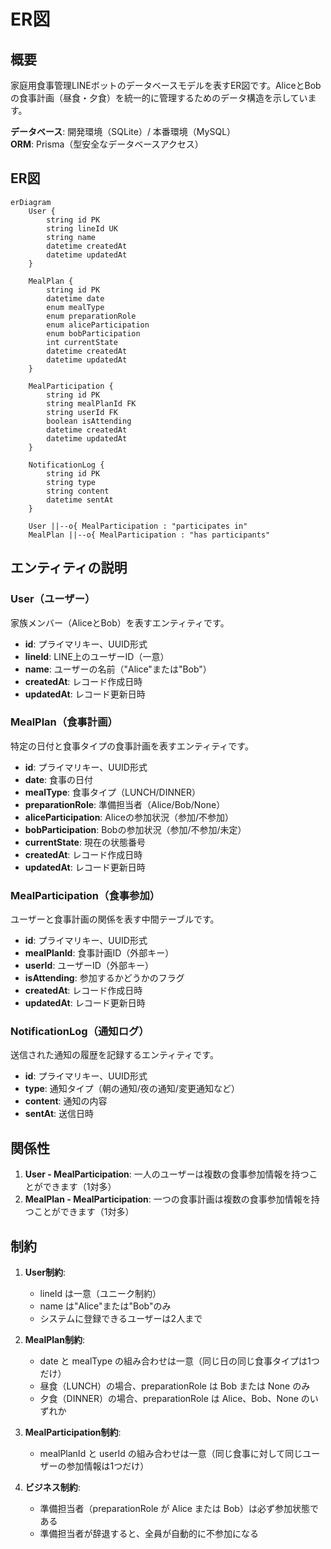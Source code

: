 # ER図

## 概要
家庭用食事管理LINEボットのデータベースモデルを表すER図です。AliceとBobの食事計画（昼食・夕食）を統一的に管理するためのデータ構造を示しています。

**データベース**: 開発環境（SQLite）/ 本番環境（MySQL）  
**ORM**: Prisma（型安全なデータベースアクセス）

## ER図

```mermaid
erDiagram
    User {
        string id PK
        string lineId UK
        string name
        datetime createdAt
        datetime updatedAt
    }
    
    MealPlan {
        string id PK
        datetime date
        enum mealType
        enum preparationRole
        enum aliceParticipation
        enum bobParticipation
        int currentState
        datetime createdAt
        datetime updatedAt
    }
    
    MealParticipation {
        string id PK
        string mealPlanId FK
        string userId FK
        boolean isAttending
        datetime createdAt
        datetime updatedAt
    }
    
    NotificationLog {
        string id PK
        string type
        string content
        datetime sentAt
    }
    
    User ||--o{ MealParticipation : "participates in"
    MealPlan ||--o{ MealParticipation : "has participants"
```

## エンティティの説明

### User（ユーザー）
家族メンバー（AliceとBob）を表すエンティティです。
- **id**: プライマリキー、UUID形式
- **lineId**: LINE上のユーザーID（一意）
- **name**: ユーザーの名前（"Alice"または"Bob"）
- **createdAt**: レコード作成日時
- **updatedAt**: レコード更新日時

### MealPlan（食事計画）
特定の日付と食事タイプの食事計画を表すエンティティです。
- **id**: プライマリキー、UUID形式
- **date**: 食事の日付
- **mealType**: 食事タイプ（LUNCH/DINNER）
- **preparationRole**: 準備担当者（Alice/Bob/None）
- **aliceParticipation**: Aliceの参加状況（参加/不参加）
- **bobParticipation**: Bobの参加状況（参加/不参加/未定）
- **currentState**: 現在の状態番号
- **createdAt**: レコード作成日時
- **updatedAt**: レコード更新日時

### MealParticipation（食事参加）
ユーザーと食事計画の関係を表す中間テーブルです。
- **id**: プライマリキー、UUID形式
- **mealPlanId**: 食事計画ID（外部キー）
- **userId**: ユーザーID（外部キー）
- **isAttending**: 参加するかどうかのフラグ
- **createdAt**: レコード作成日時
- **updatedAt**: レコード更新日時

### NotificationLog（通知ログ）
送信された通知の履歴を記録するエンティティです。
- **id**: プライマリキー、UUID形式
- **type**: 通知タイプ（朝の通知/夜の通知/変更通知など）
- **content**: 通知の内容
- **sentAt**: 送信日時

## 関係性

1. **User - MealParticipation**: 一人のユーザーは複数の食事参加情報を持つことができます（1対多）
2. **MealPlan - MealParticipation**: 一つの食事計画は複数の食事参加情報を持つことができます（1対多）

## 制約

1. **User制約**: 
   - lineId は一意（ユニーク制約）
   - name は"Alice"または"Bob"のみ
   - システムに登録できるユーザーは2人まで

2. **MealPlan制約**:
   - date と mealType の組み合わせは一意（同じ日の同じ食事タイプは1つだけ）
   - 昼食（LUNCH）の場合、preparationRole は Bob または None のみ
   - 夕食（DINNER）の場合、preparationRole は Alice、Bob、None のいずれか

3. **MealParticipation制約**:
   - mealPlanId と userId の組み合わせは一意（同じ食事に対して同じユーザーの参加情報は1つだけ）

4. **ビジネス制約**:
   - 準備担当者（preparationRole が Alice または Bob）は必ず参加状態である
   - 準備担当者が辞退すると、全員が自動的に不参加になる 
